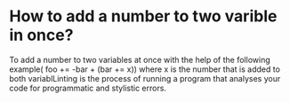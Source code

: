 # How to add a number to two varible in once?

To add a number to two variables at once with the help of the following example( foo += -bar + (bar += x)) where x is the number that is added to both variablLinting is the process of running a program that analyses your code for programmatic and stylistic errors.